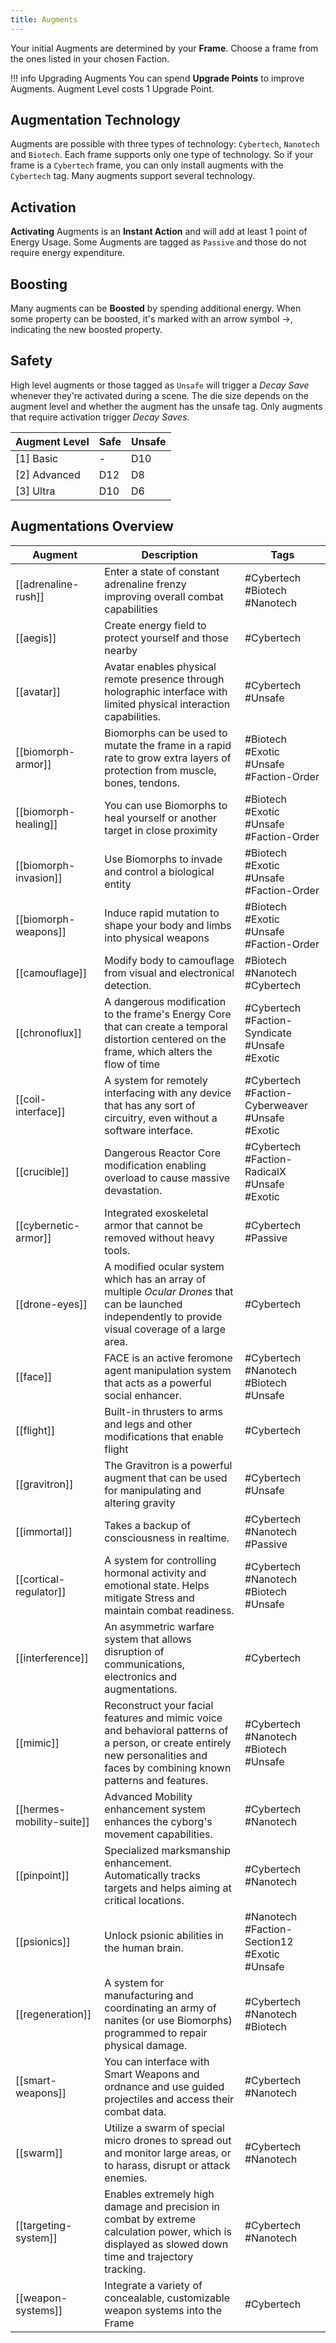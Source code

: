 ```yaml
---
title: Augments
---
```

Your initial Augments are determined by your **Frame**. Choose a frame from the ones listed in your chosen Faction.

!!! info Upgrading Augments
	You can spend **Upgrade Points** to improve Augments. Augment Level costs 1 Upgrade Point.

## Augmentation Technology
Augments are possible with three types of technology: `Cybertech`, `Nanotech` and `Biotech`. Each frame supports only one type of technology. So if your frame is a `Cybertech` frame,  you can only install augments with the `Cybertech` tag. Many augments support several technology.
## Activation
**Activating** Augments is an **Instant Action** and will add at least 1 point of Energy Usage. Some Augments are tagged as `Passive`  and those do not require energy expenditure.

## Boosting
Many augments can be **Boosted** by spending additional energy. When some property can be boosted, it's marked with an arrow symbol ->, indicating the new boosted property.

## Safety
High level augments or those tagged as `Unsafe` will trigger a *Decay Save* whenever they're activated during a scene. The die size depends on the augment level and whether the augment has the unsafe tag. Only augments that require activation trigger *Decay Saves*.

| Augment Level | Safe | Unsafe |
| ------------- | ---- | ------ |
| [1] Basic     | -    | D10    |
| [2] Advanced  | D12  | D8     |
| [3] Ultra     | D10  | D6     |

## Augmentations Overview


| Augment                    | Description                                                                                                                                                                    | Tags                                            |
| -------------------------- | ------------------------------------------------------------------------------------------------------------------------------------------------------------------------------ | ----------------------------------------------- |
| [[adrenaline-rush]]        | Enter a state of constant adrenaline frenzy improving overall combat capabilities                                                                                              | #Cybertech #Biotech #Nanotech                   |
| [[aegis]]                  | Create energy field to protect yourself and those nearby                                                                                                                       | #Cybertech                                      |
| [[avatar]]                 | Avatar enables physical remote presence through holographic interface with limited physical interaction capabilities.                                                          | #Cybertech #Unsafe                              |
| [[biomorph-armor]]         | Biomorphs can be used to mutate the frame in a rapid rate to grow extra layers of protection from muscle, bones, tendons.                                                      | #Biotech #Exotic #Unsafe #Faction-Order         |
| [[biomorph-healing]]       | You can use Biomorphs to heal yourself or another target in close proximity                                                                                                    | #Biotech #Exotic #Unsafe #Faction-Order         |
| [[biomorph-invasion]]      | Use Biomorphs to invade and control a biological entity                                                                                                                        | #Biotech #Exotic #Unsafe #Faction-Order         |
| [[biomorph-weapons]]       | Induce rapid mutation to shape your body and limbs into physical weapons                                                                                                       | #Biotech #Exotic #Unsafe #Faction-Order         |
| [[camouflage]]             | Modify body to camouflage from visual and electronical detection.                                                                                                              | #Biotech #Nanotech #Cybertech                   |
| [[chronoflux]]             | A dangerous modification to the frame's Energy Core that can create a temporal distortion centered on the frame, which alters the flow of time                                 | #Cybertech #Faction-Syndicate #Unsafe #Exotic   |
| [[coil-interface]]         | A system for remotely interfacing with any device that has any sort of circuitry, even without a software interface.                                                           | #Cybertech #Faction-Cyberweaver #Unsafe #Exotic |
| [[crucible]]               | Dangerous Reactor Core modification enabling overload to cause massive devastation.                                                                                            | #Cybertech #Faction-RadicalX #Unsafe #Exotic    |
| [[cybernetic-armor]]       | Integrated exoskeletal armor that cannot be removed without heavy tools.                                                                                                       | #Cybertech #Passive                             |
| [[drone-eyes]]             | A modified ocular system which has an array of multiple *Ocular Drones* that can be launched independently to provide visual coverage of a large area.                         | #Cybertech                                      |
| [[face]]                   | FACE is an active feromone agent manipulation system that acts as a powerful social enhancer.                                                                                  | #Cybertech #Nanotech #Biotech #Unsafe           |
| [[flight]]                 | Built-in thrusters to arms and legs and other modifications that enable flight                                                                                                 | #Cybertech                                      |
| [[gravitron]]              | The Gravitron is a powerful augment that can be used for manipulating and altering gravity                                                                                     | #Cybertech #Unsafe                              |
| [[immortal]]               | Takes a backup of consciousness in realtime.                                                                                                                                   | #Cybertech #Nanotech #Passive                   |
| [[cortical-regulator]]              | A system for controlling hormonal activity and emotional state. Helps mitigate Stress and maintain combat readiness.                                                           | #Cybertech #Nanotech #Biotech #Unsafe           |
| [[interference]]           | An asymmetric warfare system that allows disruption of communications, electronics and augmentations.                                                                          | #Cybertech                                      |
| [[mimic]]                  | Reconstruct your facial features and mimic voice and behavioral patterns of a person, or create entirely new personalities and faces by combining known patterns and features. | #Cybertech #Nanotech #Biotech #Unsafe           |
| [[hermes-mobility-suite]] | Advanced Mobility enhancement system enhances the cyborg's movement capabilities.                                                                                              | #Cybertech #Nanotech                            |
| [[pinpoint]]               | Specialized marksmanship enhancement. Automatically tracks targets and helps aiming at critical locations.                                                                     | #Cybertech #Nanotech                            |
| [[psionics]]               | Unlock psionic abilities in the human brain.                                                                                                                                   | #Nanotech #Faction-Section12 #Exotic #Unsafe    |
| [[regeneration]]           | A system for manufacturing and coordinating an army of nanites (or use Biomorphs) programmed to repair physical damage.                                                        | #Cybertech #Nanotech #Biotech                   |
| [[smart-weapons]]          | You can interface with Smart Weapons and ordnance and use guided projectiles and access their combat data.                                                                     | #Cybertech #Nanotech                            |
| [[swarm]]                  | Utilize a swarm of special micro drones to spread out and monitor large areas, or to harass, disrupt or attack enemies.                                                        | #Cybertech #Nanotech                            |
| [[targeting-system]]       | Enables extremely high damage and precision in combat by extreme calculation power, which is displayed as slowed down time and trajectory tracking.                            | #Cybertech #Nanotech                            |
| [[weapon-systems]]         | Integrate a variety of concealable, customizable weapon systems into the Frame                                                                                                 | #Cybertech                                      |


